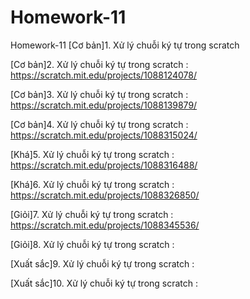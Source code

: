 # Homework-11
Homework-11
[Cơ bản]1. Xử lý chuỗi ký tự trong scratch

[Cơ bản]2. Xử lý chuỗi ký tự trong scratch : https://scratch.mit.edu/projects/1088124078/

[Cơ bản]3. Xử lý chuỗi ký tự trong scratch : https://scratch.mit.edu/projects/1088139879/

[Cơ bản]4. Xử lý chuỗi ký tự trong scratch : https://scratch.mit.edu/projects/1088315024/

[Khá]5. Xử lý chuỗi ký tự trong scratch : https://scratch.mit.edu/projects/1088316488/

[Khá]6. Xử lý chuỗi ký tự trong scratch : https://scratch.mit.edu/projects/1088326850/

[Giỏi]7. Xử lý chuỗi ký tự trong scratch : https://scratch.mit.edu/projects/1088345536/

[Giỏi]8. Xử lý chuỗi ký tự trong scratch :

[Xuất sắc]9. Xử lý chuỗi ký tự trong scratch : 

[Xuất sắc]10. Xử lý chuỗi ký tự trong scratch :
